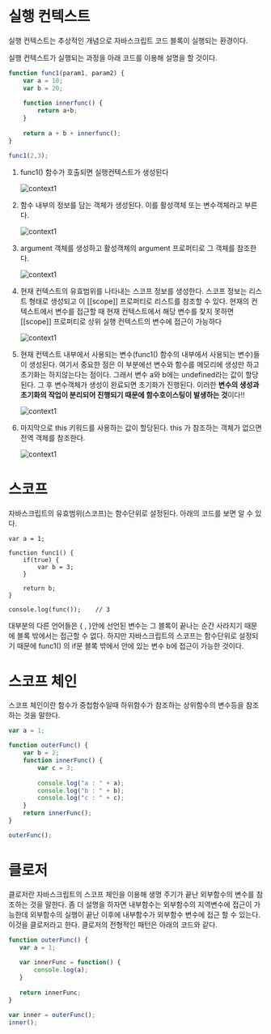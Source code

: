 # 실행 컨텍스트

실행 컨텍스트는 추상적인 개념으로 자바스크립트 코드 블록이 실행되는 환경이다.

실행 컨텍스트가 실행되는 과정을 아래 코드를 이용해  설명을 할 것이다.

``` javascript
function func1(param1, param2) {
    var a = 10;
    var b = 20;
    
    function innerfunc() {
        return a+b;
    }
    
    return a + b + innerfunc();
}

func1(2,3);
```



1. func1() 함수가 호출되면 실행컨텍스트가 생성된다

   ![context1](images/context1.png)

   

2.  함수 내부의 정보를 담는 객체가 생성된다. 이를 활성객체 또는 변수객체라고 부른다.

    ![context1](images/context2.png)



3. argument 객체를 생성하고 활성객체의 argument 프로퍼티로 그 객체를 참조한다. 

   ![context1](images/context4.png)



4. 현재 컨텍스트의 유효범위를 나타내는 스코프 정보를 생성한다.  스코프 정보는 리스트 형태로 생성되고 이 [[scope]] 프로퍼티로 리스트를 참조할 수 있다.  현재의 컨텍스트에서 변수를 접근할 때 현재 컨텍스트에서 해당 변수를 찾지 못하면 [[scope]] 프로퍼티로 상위 실행 컨텍스트의 변수에 접근이 가능하다

   ![context1](images/context5.png)



5.  현재 컨텍스트 내부에서 사용되는 변수(func1() 함수의 내부에서 사용되는 변수)들이 생성된다.  여기서 중요한 점은 이 부분에선 변수와 함수를 메모리에 생성만 하고 초기화는 하지않는다는 점이다. 그래서 변수 a와 b에는 undefined라는 값이 할당된다.  그 후 변수객체가 생성이 완료되면 초기화가 진행된다.  이러한 **변수의 생성과 초기화의 작업이 분리되어 진행되기 때문에 함수호이스팅이 발생하는 것**이다!! 

    ![context1](images/context3.png)

   

6. 마지막으로 this 키워드를 사용하는 값이 할당된다. this 가 참조하는 객체가 없으면 전역 객체를 참조한다. 

   ![context1](images/context6.png)





# 스코프

자바스크립트의 유효범위(스코프)는 함수단위로 설정된다.  아래의 코드를 보면 알 수 있다. 

``` javascrip
var a = 1; 

function func1() {
    if(true) {
        var b = 3; 
    }
    
    return b;
}

console.log(func());    // 3 
```

대부분의 다른 언어들은 { , }안에 선언된 변수는 그 블록이 끝나는 순간 사라지기 때문에 블록 밖에서는 접근할 수 없다.  하지만 자바스크립트의 스코프는 함수단위로 설정되기 때문에   func1() 의 if문 블록 밖에서 안에 있는 변수 b에 접근이 가능한 것이다. 





# 스코프 체인

 스코프 체인이란 함수가 중첩함수일때 하위함수가 참조하는 상위함수의 변수등을 참조하는 것을 말한다. 

``` javascript
var a = 1; 

function outerFunc() {
    var b = 2; 
    function innerFunc() {
        var c = 3; 
        
        console.log("a : " + a);
        console.log("b : " + b);
        console.log("c : " + c);
    }
    return innerFunc();
}

outerFunc();
```



# 클로저

클로저란 자바스크립트의 스코프 체인을 이용해 생명 주기가 끝난 외부함수의 변수를 참조하는 것을 말한다.  좀 더 설명을 하자면 내부함수는 외부함수의 지역변수에 접근이 가능한데 외부함수의 실행이 끝난 이후에 내부함수가 외부함수 변수에 접근 할 수 있는다. 이것을 클로저라고 한다.  클로저의 전형적인 패턴은 아래의 코드와 같다.

 ``` javascript
function outerFunc() {
    var a = 1; 
    
    var innerFunc = function() {
        console.log(a);
    }
    
    return innerFunc;
}

var inner = outerFunc();
inner(); 
 ```







